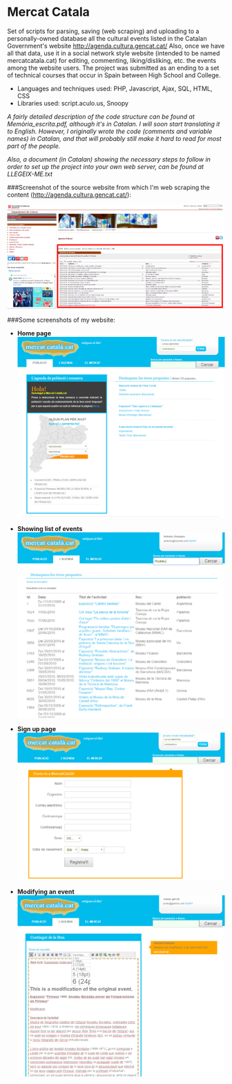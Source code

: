 # Mercat Catala
Set of scripts for parsing, saving (web scraping) and uploading to a personally-owned database all the cultural events listed in the Catalan Government's website http://agenda.cultura.gencat.cat/ Also, once we have all that data, use it in a social network style website (intended to be named mercatcatala.cat) for editing, commenting, liking/disliking, etc. the events among the website users. The project was submitted as an ending to a set of technical courses that occur in Spain between High School and College.

- Languages and techniques used: PHP, Javascript, Ajax, SQL, HTML, CSS
- Libraries used: script.aculo.us, Snoopy

_A fairly detailed description of the code structure can be found at Memòria_escrita.pdf, although it's in Catalan. I will soon start translating it to English. However, I originally wrote the code (comments and variable names) in Catalan, and that will probably still make it hard to read for most part of the people._

_Also, a document (in Catalan) showing the necessary steps to follow in order to set up the project into your own web server, can be found at LLEGEIX-ME.txt_

###Screenshot of the source website from which I'm web scraping the content (http://agenda.cultura.gencat.cat/):

![List of events Gencat](/SCREENSHOTS/screenshot_gencat.png "List of events Gencat")

###Some screenshots of my website:

- **Home page**
![Home page](/SCREENSHOTS/home_page.png "Home page")

- **Showing list of events**
![Showing list of events](/SCREENSHOTS/showing_list_events.png "Showing list of events")

- **Sign up page**
![Sign up page](/SCREENSHOTS/register_page.png "Sign up page")

- **Modifying an event**
![Modifying an event](/SCREENSHOTS/modifying_event.png "Modifying an event")

